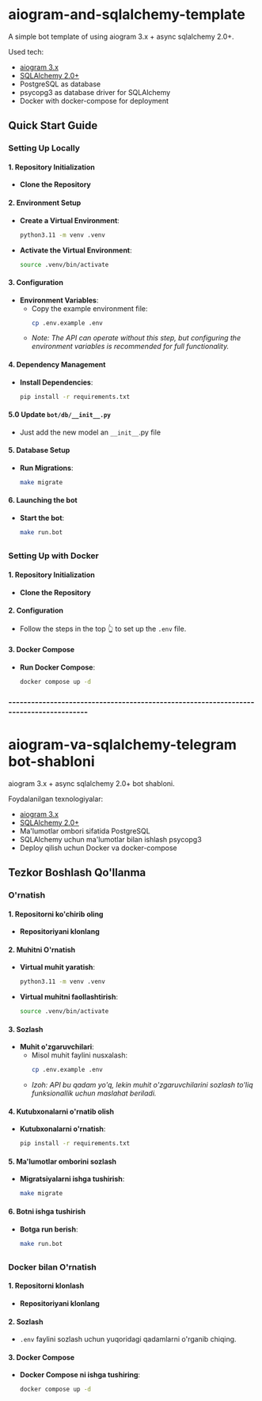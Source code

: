# aiogram-and-sqlalchemy-template

A simple bot template of using aiogram 3.x + async sqlalchemy 2.0+.

Used tech:

* [aiogram 3.x](https://github.com/aiogram/aiogram)
* [SQLAlchemy 2.0+](https://www.sqlalchemy.org/)
* PostgreSQL as database
* psycopg3 as database driver for SQLAlchemy
* Docker with docker-compose for deployment

## Quick Start Guide

### Setting Up Locally

#### 1. Repository Initialization

- **Clone the Repository**

#### 2. Environment Setup

- **Create a Virtual Environment**:
  ```bash
  python3.11 -m venv .venv
  ```
- **Activate the Virtual Environment**:
  ```bash
  source .venv/bin/activate
  ```

#### 3. Configuration

- **Environment Variables**:
    - Copy the example environment file:
      ```bash
      cp .env.example .env
      ```
    - _Note: The API can operate without this step, but configuring the environment variables is recommended for full
      functionality._

#### 4. Dependency Management

- **Install Dependencies**:
  ```bash
  pip install -r requirements.txt
  ```

#### 5.0 Update ```bot/db/__init__.py```

- Just add the new model an ```__init__```.py file

#### 5. Database Setup

- **Run Migrations**:
  ```bash
  make migrate
  ```

#### 6. Launching the bot

- **Start the bot**:
  ```bash
  make run.bot
  ```

##

### Setting Up with Docker

#### 1. Repository Initialization

- **Clone the Repository**

#### 2. Configuration

- Follow the steps in the top 👆 to set up the `.env` file.

#### 3. Docker Compose

- **Run Docker Compose**:
  ```bash
  docker compose up -d
  ```

### --------------------------------------------------------------------------------------

# aiogram-va-sqlalchemy-telegram bot-shabloni

aiogram 3.x + async sqlalchemy 2.0+ bot shabloni.

Foydalanilgan texnologiyalar:

* [aiogram 3.x](https://github.com/aiogram/aiogram)
* [SQLAlchemy 2.0+](https://www.sqlalchemy.org/)
* Ma'lumotlar ombori sifatida PostgreSQL
* SQLAlchemy uchun ma'lumotlar bilan ishlash psycopg3
* Deploy qilish uchun Docker va docker-compose

## Tezkor Boshlash Qo'llanma

### O'rnatish

#### 1. Repositorni ko'chirib oling

- **Repositoriyani klonlang**

#### 2. Muhitni O'rnatish

- **Virtual muhit yaratish**:
  ```bash
  python3.11 -m venv .venv
  ```
- **Virtual muhitni faollashtirish**:
  ```bash
  source .venv/bin/activate
  ```

#### 3. Sozlash

- **Muhit o'zgaruvchilari**:
    - Misol muhit faylini nusxalash:
      ```bash
      cp .env.example .env
      ```
    - _Izoh: API bu qadam yo'q, lekin muhit o'zgaruvchilarini sozlash to'liq funksionallik uchun maslahat beriladi._

#### 4. Kutubxonalarni o'rnatib olish

- **Kutubxonalarni o'rnatish**:
  ```bash
  pip install -r requirements.txt
  ```

#### 5. Ma'lumotlar omborini sozlash

- **Migratsiyalarni ishga tushirish**:
  ```bash
  make migrate
  ```

#### 6. Botni ishga tushirish

- **Botga run berish**:
  ```bash
  make run.bot
  ```

##

### Docker bilan O'rnatish

#### 1. Repositorni klonlash

- **Repositoriyani klonlang**

#### 2. Sozlash

- `.env` faylini sozlash uchun yuqoridagi qadamlarni o'rganib chiqing.

#### 3. Docker Compose

- **Docker Compose ni ishga tushiring**:
  ```bash
  docker compose up -d
  ```